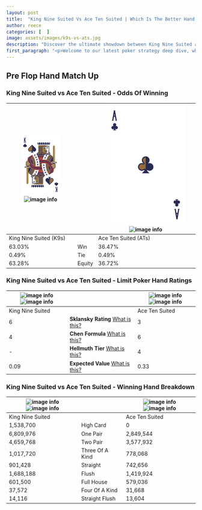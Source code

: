 ```yaml
---
layout: post
title:  "King Nine Suited Vs Ace Ten Suited | Which Is The Better Hand In Poker? A Complete Guide"
author: reece
categories: [  ]
image: assets/images/k9s-vs-ats.jpg
description: "Discover the ultimate showdown between King Nine Suited and Ace Ten Suited in poker! Uncover the odds, strategies, and scenarios where one hand triumphs over the other. Get ready to up your poker game with this thrilling analysis."
first_paragraph: "<p>Welcome to our latest poker strategy deep dive, where we're pitting two distinct hands against each other in a high-stakes showdown: King Nine Suited vs Ace Ten Suited.</p><p>In the dynamic world of poker, every decision counts, and knowing which hand holds the upper hand is key to your success at the table.</p><p>In this article, we'll dissect these two hands, explore the scenarios where one dominates the other, and equip you with the knowledge to make strategic choices that can tip the odds in your favor.</p><p>Get ready to unravel the intriguing dynamics of these poker hands and elevate your game to new heights.</p>"
---
```




[comment]: # (sp0)

## Pre Flop Hand Match Up

<div class="table hand-ratings" markdown="1"> 



### King Nine Suited vs Ace Ten Suited - Odds Of Winning


    
| ![image info](assets/images/hand1/k.png) ![image info](assets/images/hand1/9s.png) |  | ![image info](assets/images/hand2/a.png) ![image info](assets/images/hand2/ts.png) |
| -------- | -------- | -------- |
| King Nine Suited (K9s) |  | Ace Ten Suited (ATs) |
| 63.03% | Win | 36.47% |
| 0.49% | Tie | 0.49% |
| 63.28% | Equity | 36.72% |




[comment]: # (sp1)



### King Nine Suited vs Ace Ten Suited - Limit Poker Hand Ratings


    
| ![image info](https://www.riverpairs.com/assets/images/hand1/k.png) ![image info](https://www.riverpairs.com/assets/images/hand1/9s.png) |  | ![image info](https://www.riverpairs.com/assets/images/hand2/a.png) ![image info](https://www.riverpairs.com/assets/images/hand2/ts.png) |
| -------- | -------- | -------- |
| King Nine Suited |  | Ace Ten Suited |
| 6 | **Sklansky Rating** [What is this?](/sklansky-rating-explained) | 3 |
| 4 | **Chen Formula** [What is this?](/chen-formula-explained) | 6 |
| - | **Hellmuth Tier** [What is this?](/Hellmuth-tier-explained) | 4 |
| 0.09 | **Expected Value** [What is this?](/expected-value-explained) | 0.33 |




[comment]: # (sp2)



### King Nine Suited vs Ace Ten Suited - Winning Hand Breakdown


    
| ![image info](https://www.riverpairs.com/assets/images/hand1/k.png) ![image info](https://www.riverpairs.com/assets/images/hand1/9s.png) |  | ![image info](https://www.riverpairs.com/assets/images/hand2/a.png) ![image info](https://www.riverpairs.com/assets/images/hand2/ts.png) |
| -------- | -------- | -------- |
| King Nine Suited |  | Ace Ten Suited |
| 1,538,700 | High Card | 0 |
| 6,809,976 | One Pair | 2,849,544 |
| 4,659,768 | Two Pair | 3,577,932 |
| 1,017,720 | Three Of A Kind | 778,068 |
| 901,428 | Straight | 742,656 |
| 1,688,188 | Flush | 1,419,924 |
| 601,500 | Full House | 579,036 |
| 37,572 | Four Of A Kind | 31,668 |
| 14,116 | Straight Flush | 13,604 |




[comment]: # (sp3)



</div>

[comment]: # (sp4)



[comment]: # (sp5)

